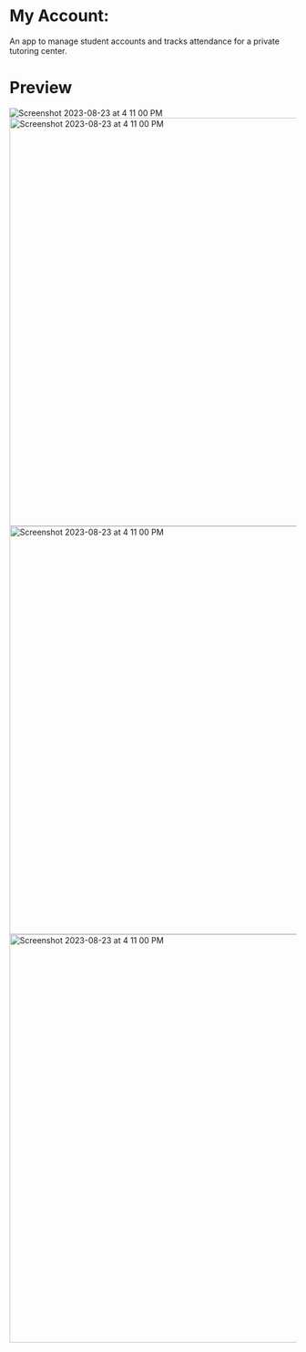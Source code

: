 # My Account: 
An app to manage student accounts and tracks attendance for a private tutoring center.

# Preview 
<img  alt="Screenshot 2023-08-23 at 4 11 00 PM" src="https://github.com/shamim-repo/MyAccount/blob/master/My%20Account%20(10).jpeg">
<img width="716" alt="Screenshot 2023-08-23 at 4 11 00 PM" src="https://github.com/shamim-repo/MyAccount/blob/master/My%20Account%20(9).jpeg">
<img width="716" alt="Screenshot 2023-08-23 at 4 11 00 PM" src="https://github.com/shamim-repo/MyAccount/blob/master/My%20Account%20(8).jpeg">
<br>
<img width="716" alt="Screenshot 2023-08-23 at 4 11 00 PM" src="https://github.com/shamim-repo/MyAccount/blob/master/My%20Account%20(1).jpeg"><br>

